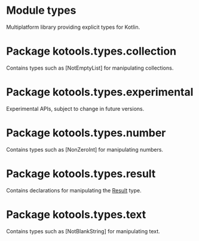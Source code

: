 # Module types

Multiplatform library providing explicit types for Kotlin.

# Package kotools.types.collection

Contains types such as [NotEmptyList] for manipulating collections.

# Package kotools.types.experimental

Experimental APIs, subject to change in future versions.

# Package kotools.types.number

Contains types such as [NonZeroInt] for manipulating numbers.

# Package kotools.types.result

Contains declarations for manipulating the [Result][kotlin.Result] type.

[kotlin.Result]: https://kotlinlang.org/api/latest/jvm/stdlib/kotlin/-result

# Package kotools.types.text

Contains types such as [NotBlankString] for manipulating text.
